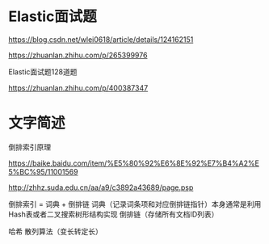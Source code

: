 # Elastic面试题

https://blog.csdn.net/wlei0618/article/details/124162151

https://zhuanlan.zhihu.com/p/265399976

Elastic面试题128道题

https://zhuanlan.zhihu.com/p/400387347

# 文字简述

倒排索引原理

https://baike.baidu.com/item/%E5%80%92%E6%8E%92%E7%B4%A2%E5%BC%95/11001569

http://zhhz.suda.edu.cn/aa/a9/c3892a43689/page.psp

倒排索引 = 词典 + 倒排链
词典（记录词条项和对应倒排链指针）本身通常是利用Hash表或者二叉搜索树形结构实现
倒排链（存储所有文档ID列表）


哈希
散列算法（变长转定长）




